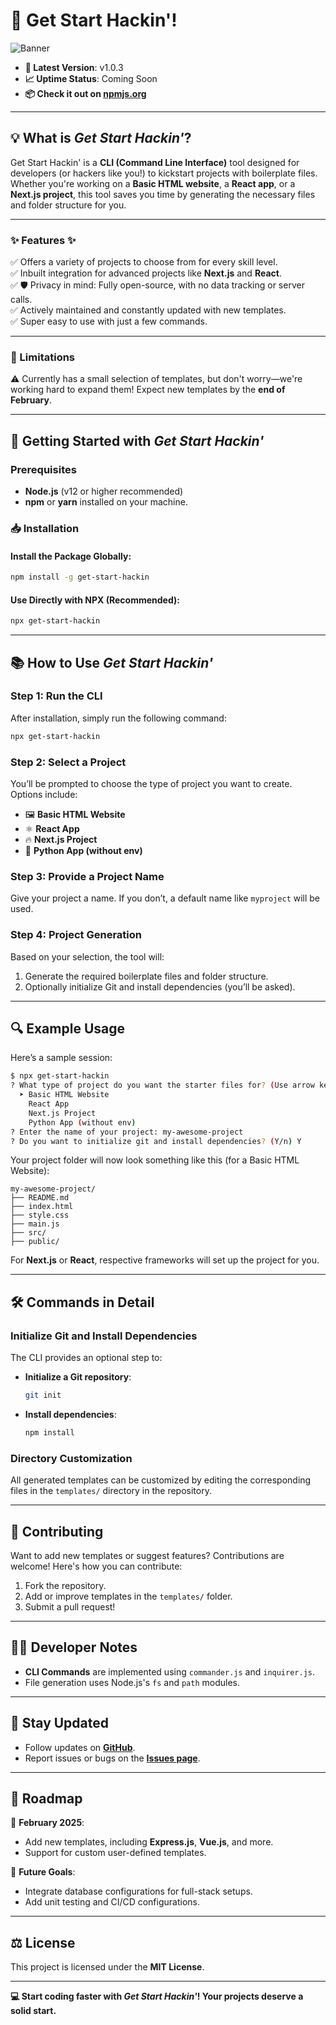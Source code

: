 

# 🚀 Get Start Hackin'!

![Banner](https://cloud-4igvnsnrp-hack-club-bot.vercel.app/0image.png "Get Start Hackin' : CLI TOOL")

- **🔖 Latest Version**: v1.0.3
- **📈 Uptime Status**: Coming Soon  
- **📦 Check it out on [npmjs.org](https://www.npmjs.com/package/get-start-hackin)**

---

## 💡 What is *Get Start Hackin'*?

Get Start Hackin' is a **CLI (Command Line Interface)** tool designed for developers (or hackers like you!) to kickstart projects with boilerplate files.  
Whether you're working on a **Basic HTML website**, a **React app**, or a **Next.js project**, this tool saves you time by generating the necessary files and folder structure for you.  

---

### ✨ Features ✨
✅ Offers a variety of projects to choose from for every skill level.  
✅ Inbuilt integration for advanced projects like **Next.js** and **React**.  
✅ 🛡️ Privacy in mind: Fully open-source, with no data tracking or server calls.  
✅ Actively maintained and constantly updated with new templates.  
✅ Super easy to use with just a few commands.  

---

### 🚧 Limitations
⚠️ Currently has a small selection of templates, but don't worry—we're working hard to expand them! Expect new templates by the **end of February**.  

---

## 🎉 Getting Started with *Get Start Hackin'*

### Prerequisites
- **Node.js** (v12 or higher recommended)  
- **npm** or **yarn** installed on your machine.

### 📥 Installation

#### Install the Package Globally:
```bash
npm install -g get-start-hackin
```

#### Use Directly with NPX (Recommended):
```bash
npx get-start-hackin
```

---

## 📚 How to Use *Get Start Hackin'*

### Step 1: Run the CLI
After installation, simply run the following command:  
```bash
npx get-start-hackin
```

### Step 2: Select a Project
You’ll be prompted to choose the type of project you want to create.  
Options include:  
- 🖼️ **Basic HTML Website**  
- ⚛️ **React App**  
- 🔥 **Next.js Project**  
- 🐍 **Python App (without env)**  

### Step 3: Provide a Project Name
Give your project a name. If you don’t, a default name like `myproject` will be used.  

### Step 4: Project Generation
Based on your selection, the tool will:  
1. Generate the required boilerplate files and folder structure.
2. Optionally initialize Git and install dependencies (you’ll be asked).  

---

## 🔍 Example Usage
Here’s a sample session:  

```bash
$ npx get-start-hackin
? What type of project do you want the starter files for? (Use arrow keys)
  ➤ Basic HTML Website
    React App
    Next.js Project
    Python App (without env)
? Enter the name of your project: my-awesome-project
? Do you want to initialize git and install dependencies? (Y/n) Y
```

Your project folder will now look something like this (for a Basic HTML Website):  
```
my-awesome-project/
├── README.md
├── index.html
├── style.css
├── main.js
├── src/
├── public/
```

For **Next.js** or **React**, respective frameworks will set up the project for you.

---

## 🛠️ Commands in Detail

### Initialize Git and Install Dependencies
The CLI provides an optional step to:  
- **Initialize a Git repository**:  
   ```bash
   git init
   ```  
- **Install dependencies**:  
   ```bash
   npm install
   ```

### Directory Customization
All generated templates can be customized by editing the corresponding files in the `templates/` directory in the repository.

---

## 🙌 Contributing

Want to add new templates or suggest features? Contributions are welcome! Here's how you can contribute:  
1. Fork the repository.  
2. Add or improve templates in the `templates/` folder.  
3. Submit a pull request!  

---

## 🧑‍💻 Developer Notes
- **CLI Commands** are implemented using `commander.js` and `inquirer.js`.  
- File generation uses Node.js's `fs` and `path` modules.  

---

## 📢 Stay Updated
- Follow updates on **[GitHub](https://github.com/JigmetAvinash/get-start-hackin)**.  
- Report issues or bugs on the **[Issues page](https://github.com/JigmetAvinash/get-start-hackin/issues)**.

---

## 🏁 Roadmap
🚀 **February 2025**:  
- Add new templates, including **Express.js**, **Vue.js**, and more.  
- Support for custom user-defined templates.  

🌟 **Future Goals**:  
- Integrate database configurations for full-stack setups.  
- Add unit testing and CI/CD configurations.

---

## ⚖️ License
This project is licensed under the **MIT License**.  

---

**💻 Start coding faster with *Get Start Hackin'*! Your projects deserve a solid start.**  

